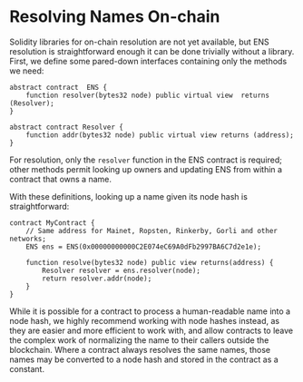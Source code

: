 # Resolving Names On-chain

Solidity libraries for on-chain resolution are not yet available, but ENS resolution is straightforward enough it can be done trivially without a library. First, we define some pared-down interfaces containing only the methods we need:

```text
abstract contract  ENS {
    function resolver(bytes32 node) public virtual view  returns (Resolver);
}

abstract contract Resolver {
    function addr(bytes32 node) public virtual view returns (address);
}
```

For resolution, only the `resolver` function in the ENS contract is required; other methods permit looking up owners and updating ENS from within a contract that owns a name.

With these definitions, looking up a name given its node hash is straightforward:

```text
contract MyContract {
    // Same address for Mainet, Ropsten, Rinkerby, Gorli and other networks;
    ENS ens = ENS(0x00000000000C2E074eC69A0dFb2997BA6C7d2e1e);

    function resolve(bytes32 node) public view returns(address) {
        Resolver resolver = ens.resolver(node);
        return resolver.addr(node);
    }
}
```

While it is possible for a contract to process a human-readable name into a node hash, we highly recommend working with node hashes instead, as they are easier and more efficient to work with, and allow contracts to leave the complex work of normalizing the name to their callers outside the blockchain. Where a contract always resolves the same names, those names may be converted to a node hash and stored in the contract as a constant.

